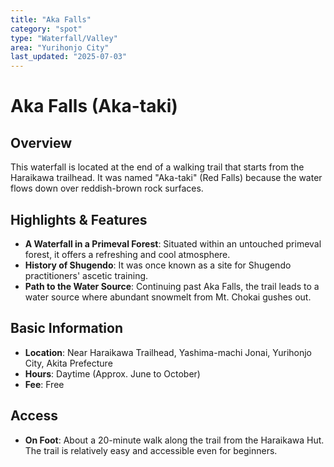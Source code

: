 ```yaml
---
title: "Aka Falls"
category: "spot"
type: "Waterfall/Valley"
area: "Yurihonjo City"
last_updated: "2025-07-03"
---
```


# Aka Falls (Aka-taki)

## Overview
This waterfall is located at the end of a walking trail that starts from the Haraikawa trailhead. It was named "Aka-taki" (Red Falls) because the water flows down over reddish-brown rock surfaces.

## Highlights & Features
- **A Waterfall in a Primeval Forest**: Situated within an untouched primeval forest, it offers a refreshing and cool atmosphere.
- **History of Shugendo**: It was once known as a site for Shugendo practitioners' ascetic training.
- **Path to the Water Source**: Continuing past Aka Falls, the trail leads to a water source where abundant snowmelt from Mt. Chokai gushes out.

## Basic Information
- **Location**: Near Haraikawa Trailhead, Yashima-machi Jonai, Yurihonjo City, Akita Prefecture
- **Hours**: Daytime (Approx. June to October)
- **Fee**: Free

## Access
- **On Foot**: About a 20-minute walk along the trail from the Haraikawa Hut. The trail is relatively easy and accessible even for beginners.